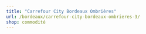 ```yaml
---
title: "Carrefour City Bordeaux Ombrières"
url: /bordeaux/carrefour-city-bordeaux-ombrieres-3/
shop: commodité
---
```

